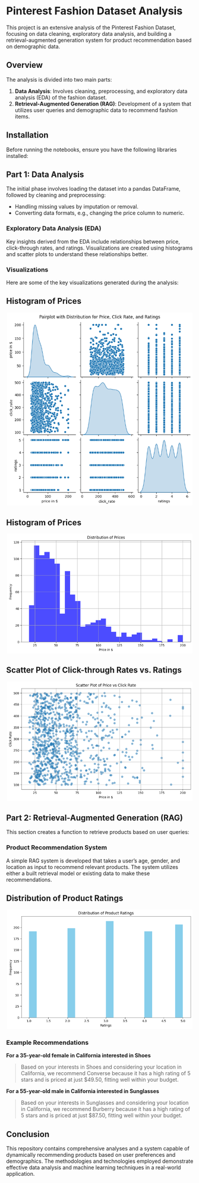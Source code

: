 # Pinterest Fashion Dataset Analysis

This project is an extensive analysis of the Pinterest Fashion Dataset, focusing on data cleaning, exploratory data analysis, and building a retrieval-augmented generation system for product recommendation based on demographic data.

## Overview

The analysis is divided into two main parts:
1. **Data Analysis**: Involves cleaning, preprocessing, and exploratory data analysis (EDA) of the fashion dataset.
2. **Retrieval-Augmented Generation (RAG)**: Development of a system that utilizes user queries and demographic data to recommend fashion items.

## Installation

Before running the notebooks, ensure you have the following libraries installed:

## Part 1: Data Analysis

The initial phase involves loading the dataset into a pandas DataFrame, followed by cleaning and preprocessing:
- Handling missing values by imputation or removal.
- Converting data formats, e.g., changing the price column to numeric.

### Exploratory Data Analysis (EDA)

Key insights derived from the EDA include relationships between price, click-through rates, and ratings. Visualizations are created using histograms and scatter plots to understand these relationships better.

### Visualizations

Here are some of the key visualizations generated during the analysis:

## Histogram of Prices
<p align="center">
  <img src="images/price_and_ratings.png" alt="Pairplot with Distribution for Price and Ratings" width="500px"/>
</p>

## Histogram of Prices
<p align="center">
  <img src="images/path_to_histogram.png" alt="Histogram of Prices" width="500px"/>
</p>

## Scatter Plot of Click-through Rates vs. Ratings
<p align="center">
  <img src="images/path_to_scatter_plot.png" alt="Scatter Plot CTR vs Ratings" width="500px"/>
</p>

## Part 2: Retrieval-Augmented Generation (RAG)

This section creates a function to retrieve products based on user queries:

### Product Recommendation System

A simple RAG system is developed that takes a user’s age, gender, and location as input to recommend relevant products. The system utilizes either a built retrieval model or existing data to make these recommendations.

## Distribution of Product Ratings
<p align="center">
  <img src="images/distribution_product_rating.png" alt="Distribution of Product Ratings" width="500px"/>
</p>

### Example Recommendations

**For a 35-year-old female in California interested in Shoes**

> Based on your interests in Shoes and considering your location in California, we recommend Converse because it has a high rating of 5 stars and is priced at just $49.50, fitting well within your budget.

**For a 55-year-old male in California interested in Sunglasses**

> Based on your interests in Sunglasses and considering your location in California, we recommend Burberry because it has a high rating of 5 stars and is priced at just $87.50, fitting well within your budget.


## Conclusion

This repository contains comprehensive analyses and a system capable of dynamically recommending products based on user preferences and demographics. The methodologies and technologies employed demonstrate effective data analysis and machine learning techniques in a real-world application.

